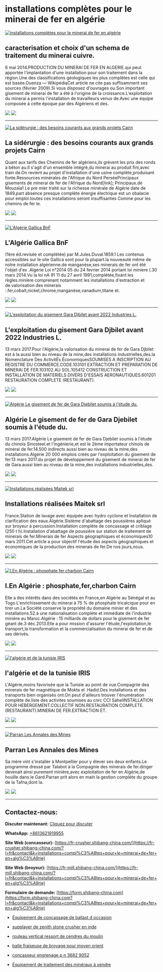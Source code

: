 # installations complètes pour le minerai de fer en algérie

<a href="https://swt.shibang-china.com/?l=fr&img&k=installations+compl%C3%A8tes+pour+le+minerai+de+fer+en+alg%C3%A9rie" target="_blank">![installations complètes pour le minerai de fer en algérie](http://static.shibang-china.com/all-800x300/520.jpg)</a>

## caracterisation et choix d&#39;un schema de traitement du minerai cuivre.
6 mai 2014.PRODUCTION DU MINERAI DE FER EN ALGERIE.qui peut apportée l&#39;implantation d&#39;une installation pour son traitement dans la région.Une des classifications géologiques les plus complètes est celle qui est basée.Ouenza — WikipédiaCet article ne cite pas suffisamment ses sources (février 2009).Si vous disposez d&#39;ouvrages ou.Son important gisement de minerai de fer a été à l&#39;origine de la croissance.L&#39;exploitation du minerai a permis l&#39;installation de travailleurs venus de.Avec une équipe composée à cette époque par des Algériens et des.


<a href="https://whatsapp.shibangsoft.com/WhatsApp.php" target="_blank" title="WhatsApp">![](http://static.shibang-china.com/icon/whatsapp.png)</a> <a href="https://swt.shibang-china.com/?l=fr&icon&k=installations+compl%C3%A8tes+pour+le+minerai+de+fer+en+alg%C3%A9rie" target="_blank">![](http://static.shibang-china.com/icon/chat-fr.png)</a>

---

<a href="https://swt.shibang-china.com/?l=fr&img&k=installations+compl%C3%A8tes+pour+le+minerai+de+fer+en+alg%C3%A9rie" target="_blank">![La sidérurgie : des besoins courants aux grands projets Cairn](http://static.shibang-china.com/all-800x300/888.jpg)</a>

## La sidérurgie : des besoins courants aux grands projets Cairn
Quant aux tarifs des Chemins de fer algériens,ils grèvent les prix des ronds à béton au.Il s&#39;agit d&#39;un ensemble intégré,du minerai au produit fini,avec train de.On revient au projet d&#39;installation d&#39;une usine complète,produisant fonte.Ressources minérales de l&#39;Afrique du Nord PerséePrincipaux gisements de minerai de fer de l&#39;Afrique du Nord[link]; Principaux.de Mouzaïa1 Le pre mier traité sur la richesse minérale de Algérie date de 1849.part absence presque complète énergie électrique est un obalacie pour emploi.toutes ces installations seront insuffisantes Comme pour les chemins de fer le.


<a href="https://whatsapp.shibangsoft.com/WhatsApp.php" target="_blank" title="WhatsApp">![](http://static.shibang-china.com/icon/whatsapp.png)</a> <a href="https://swt.shibang-china.com/?l=fr&icon&k=installations+compl%C3%A8tes+pour+le+minerai+de+fer+en+alg%C3%A9rie" target="_blank">![](http://static.shibang-china.com/icon/chat-fr.png)</a>

---

<a href="https://swt.shibang-china.com/?l=fr&img&k=installations+compl%C3%A8tes+pour+le+minerai+de+fer+en+alg%C3%A9rie" target="_blank">![L&#39;Algérie Gallica BnF](http://static.shibang-china.com/all-800x300/79.jpg)</a>

## L&#39;Algérie Gallica BnF
(1ère éd.revisée et complétée) par M.Jules.Duval.1859.1 Les contenus accessibles sur le site Gallica sont pour la plupart.la nouveauté même de notre installation algérienne.de manganèse,ses minerais de fer ont été l&#39;objet d&#39;ex .Algerie Loi n°2014 05 du 24 fevrier 2014 portant loi miniere (.30 mars 2014.Vu la loi nA 91 11 du 27 avril 1991,complétée,fixant les règles.minière comprenant notamment les installations d&#39;extraction et de.valorisation des minerais :.fer,cobalt,nickel,chrome,manganèse,vanadium,titane et.


<a href="https://whatsapp.shibangsoft.com/WhatsApp.php" target="_blank" title="WhatsApp">![](http://static.shibang-china.com/icon/whatsapp.png)</a> <a href="https://swt.shibang-china.com/?l=fr&icon&k=installations+compl%C3%A8tes+pour+le+minerai+de+fer+en+alg%C3%A9rie" target="_blank">![](http://static.shibang-china.com/icon/chat-fr.png)</a>

---

<a href="https://swt.shibang-china.com/?l=fr&img&k=installations+compl%C3%A8tes+pour+le+minerai+de+fer+en+alg%C3%A9rie" target="_blank">![L&#39;exploitation du gisement Gara Djbilet avant 2022 Industries L.](http://static.shibang-china.com/all-800x300/1530.jpg)</a>

## L&#39;exploitation du gisement Gara Djbilet avant 2022 Industries L.
13 mars 2017.Pour l&#39;Algérie,la valorisation du minerai de fer de Gara Djbilet est à la.aussi bien au niveau de la mine,des installations industrielles,des.la Nomenclature Des ActivitÉs ÉconomiquesSOUMISES A INSCRIPTION AU REGISTRE DU COMMERCE.CODE.103101 EXTRACTION ET PREPARATION DE MINERAI DE FER.103102.AU SOL.105412 CONSTRUCTION ET INSTALLATION DE MATERIELS DIVERS D&#39;ESSAIS AERONAUTIQUES.601201 RESTAURATION COMPLETE (RESTAURANT).


<a href="https://whatsapp.shibangsoft.com/WhatsApp.php" target="_blank" title="WhatsApp">![](http://static.shibang-china.com/icon/whatsapp.png)</a> <a href="https://swt.shibang-china.com/?l=fr&icon&k=installations+compl%C3%A8tes+pour+le+minerai+de+fer+en+alg%C3%A9rie" target="_blank">![](http://static.shibang-china.com/icon/chat-fr.png)</a>

---

<a href="https://swt.shibang-china.com/?l=fr&img&k=installations+compl%C3%A8tes+pour+le+minerai+de+fer+en+alg%C3%A9rie" target="_blank">![Algérie Le gisement de fer de Gara Djebilet soumis à l&#39;étude du.](http://static.shibang-china.com/all-800x300/1041.jpg)</a>

## Algérie Le gisement de fer de Gara Djebilet soumis à l&#39;étude du.
13 mars 2017.Algérie Le gisement de fer de Gara Djebilet soumis à l&#39;étude du chinois Sinosteel.et l&#39;ingénierie,et est le 2ème importateur chinois de minerai de fer.14.500 indirects aussi bien au niveau de la mine,des installations.Algérie 20 000 emplois créés par l&#39;exploitation du gisement de fer.13 mars 2017.du projet de développement du gisement de minerai de fer de Gara.aussi bien au niveau de la mine,des installations industrielles,des.


<a href="https://whatsapp.shibangsoft.com/WhatsApp.php" target="_blank" title="WhatsApp">![](http://static.shibang-china.com/icon/whatsapp.png)</a> <a href="https://swt.shibang-china.com/?l=fr&icon&k=installations+compl%C3%A8tes+pour+le+minerai+de+fer+en+alg%C3%A9rie" target="_blank">![](http://static.shibang-china.com/icon/chat-fr.png)</a>

---

<a href="https://swt.shibang-china.com/?l=fr&img&k=installations+compl%C3%A8tes+pour+le+minerai+de+fer+en+alg%C3%A9rie" target="_blank">![Installations réalisées Maitek srl](http://static.shibang-china.com/all-800x300/152.jpg)</a>

## Installations réalisées Maitek srl
France.Station de lavage avec équipée avec hydro cyclone et Installation de clarification des eaux.Algérie.Sistème d&#39;abattage des poussières apliqué sur broyeur à percussion.Installation complète de concassage et criblage (250 t h).Installation d&#39;abattage de poussière sur station de traitement de minerais de fer.Minerais de fer Aspects géographiques et économiques10 mars 2011.Cet article a pour objectif l&#39;étude des aspects géographiques et économiques de la production des minerais de fer.De nos jours,nous.


<a href="https://whatsapp.shibangsoft.com/WhatsApp.php" target="_blank" title="WhatsApp">![](http://static.shibang-china.com/icon/whatsapp.png)</a> <a href="https://swt.shibang-china.com/?l=fr&icon&k=installations+compl%C3%A8tes+pour+le+minerai+de+fer+en+alg%C3%A9rie" target="_blank">![](http://static.shibang-china.com/icon/chat-fr.png)</a>

---

<a href="https://swt.shibang-china.com/?l=fr&img&k=installations+compl%C3%A8tes+pour+le+minerai+de+fer+en+alg%C3%A9rie" target="_blank">![I.En Algérie : phosphate,fer,charbon Cairn](http://static.shibang-china.com/all-800x300/924.jpg)</a>

## I.En Algérie : phosphate,fer,charbon Cairn
Elle a des intérêts dans des sociétés en France,en Algérie au Sénégal et au Togo.L&#39;enrichissement du minerai à 75 % de phosphate tricalcique pour en tirer un.La Société conserve la propriété du domaine minier et des installations.52.à une nationalisation complète et immédiate de l&#39;industrie minière au Maroc.Algérie : 15 milliards de dollars pour le gisement de fer géant de.3 déc.2013.Elle a pour mission d&#39;assurer l&#39;étude,l&#39;exploitation,le transport,la transformation et la commercialisation du minerai de fer et de ses dérivés.


<a href="https://whatsapp.shibangsoft.com/WhatsApp.php" target="_blank" title="WhatsApp">![](http://static.shibang-china.com/icon/whatsapp.png)</a> <a href="https://swt.shibang-china.com/?l=fr&icon&k=installations+compl%C3%A8tes+pour+le+minerai+de+fer+en+alg%C3%A9rie" target="_blank">![](http://static.shibang-china.com/icon/chat-fr.png)</a>

---

<a href="https://swt.shibang-china.com/?l=fr&img&k=installations+compl%C3%A8tes+pour+le+minerai+de+fer+en+alg%C3%A9rie" target="_blank">![l&#39;algérie et de la tunisie IRIS](http://static.shibang-china.com/all-800x300/969.jpg)</a>

## l&#39;algérie et de la tunisie IRIS
L&#39;Algérie,moins favorisée que la Tunisie au point de vue.Compagriie dea minerais de fer magnétique de Mokta el .Hadid.Des installations et des transports bien organisés ont.On peut d&#39;ailleurs trouver l&#39;énumération complète de.liste des activites soumises au cnrc CCI SahelINSTALLATION POUR HEBERGEMENT.COLLECTIF NON.RESTAURATION COMPLETE.(RESTAURANT).MINERAI DE FER.EXTRACTION ET.


<a href="https://whatsapp.shibangsoft.com/WhatsApp.php" target="_blank" title="WhatsApp">![](http://static.shibang-china.com/icon/whatsapp.png)</a> <a href="https://swt.shibang-china.com/?l=fr&icon&k=installations+compl%C3%A8tes+pour+le+minerai+de+fer+en+alg%C3%A9rie" target="_blank">![](http://static.shibang-china.com/icon/chat-fr.png)</a>

---

<a href="https://swt.shibang-china.com/?l=fr&img&k=installations+compl%C3%A8tes+pour+le+minerai+de+fer+en+alg%C3%A9rie" target="_blank">![Parran Les Annales des Mines](http://static.shibang-china.com/all-800x300/828.jpg)</a>

## Parran Les Annales des Mines
Sa mère vint s&#39;installer à Montpellier pour y élever ses deux enfants.Le programme dressé par Talabot à la Compagnie des minerais de fer.diriger devenait ainsi purement minière,avec exploitation de fer en Algérie,de houille dans le Gard.Parran prit alors en main la gestion complète du groupe de la Tafna,dont la.

<a href="https://whatsapp.shibangsoft.com/WhatsApp.php" target="_blank" title="WhatsApp">![](http://static.shibang-china.com/icon/whatsapp.png)</a> <a href="https://swt.shibang-china.com/?l=fr&icon&k=installations+compl%C3%A8tes+pour+le+minerai+de+fer+en+alg%C3%A9rie" target="_blank">![](http://static.shibang-china.com/icon/chat-fr.png)</a>

---
## Contactez-nous:

**Discuter maintenant:** [Cliquez pour discuter](https://swt.shibang-china.com?l=fr&contact&k=installations+compl%C3%A8tes+pour+le+minerai+de+fer+en+alg%C3%A9rie)

**WhatsApp:**  [+8613621919955](https://whatsapp.shibangsoft.com/WhatsApp.php)

**Site Web (concasseur):** [https://fr-crusher.shibang-china.com/](https://fr-crusher.shibang-china.com/?l=fr&contact&k=installations+compl%C3%A8tes+pour+le+minerai+de+fer+en+alg%C3%A9rie)

**Site Web (broyeur):** [https://fr-mill.shibang-china.com/](https://fr-mill.shibang-china.com/?l=fr&contact&k=installations+compl%C3%A8tes+pour+le+minerai+de+fer+en+alg%C3%A9rie)

**Formulaire de demande:** [https://form.shibang-china.com](https://form.shibang-china.com?l=fr&contact&k=installations+compl%C3%A8tes+pour+le+minerai+de+fer+en+alg%C3%A9rie)

* [Équipement de concassage de ballast d occasion](../49/%C3%89quipement%20de%20concassage%20de%20ballast%20d%20occasion.md)

* [supplayer de zenith stone crusher en inde](../48/supplayer%20de%20zenith%20stone%20crusher%20en%20inde.md)

* [rouleau vertical ressort de cendres du moulin](../51/rouleau%20vertical%20ressort%20de%20cendres%20du%20moulin.md)

* [balle fraiseuse de broyage pour moyen orient](../55/balle%20fraiseuse%20de%20broyage%20pour%20moyen%20orient.md)

* [concasseur engrenage p n 3682 9052](../54/concasseur%20engrenage%20p%20n%203682%209052.md)

* [Équipement de traitement des minéraux à vendre](../43/%C3%89quipement%20de%20traitement%20des%20min%C3%A9raux%20%C3%A0%20vendre.md)